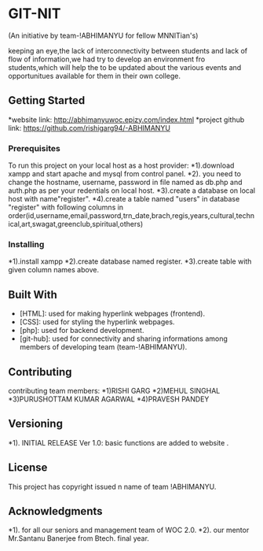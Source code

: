 # GIT-NIT

(An initiative by team-!ABHIMANYU for fellow MNNITian's)

keeping an eye,the lack of interconnectivity between students and lack of flow of information,we had try to develop an environment fro students,which will help the to be updated about the various events and opportunitues available for them in their own college.

## Getting Started

*website link: http://abhimanyuwoc.epizy.com/index.html
*project github link: https://github.com/rishigarg94/-ABHIMANYU

### Prerequisites
To run this project on your local host as a host provider:
*1).download xampp and start apache and mysql from control panel.
*2). you need to change the hostname, username, password in file named as db.php and auth.php as per your redentials on local host.
*3).create a database on local host with name"register".
*4).create a table named "users" in database "register" with following columns in order(id,username,email,password,trn_date,brach,regis,years,cultural,technical,art,swagat,greenclub,spiritual,others)



### Installing

*1).install xampp
*2).create database named register.
*3).create table with given column names above.


## Built With

* [HTML]: used for making hyperlink webpages (frontend).
* [CSS]: used for styling the hyperlink webpages.
* [php]: used for backend development.
* [git-hub]: used for connectivity and sharing informations among members of developing team (team-!ABHIMANYU).

## Contributing

contributing team members:
*1)RISHI GARG
*2)MEHUL SINGHAL
*3)PURUSHOTTAM KUMAR AGARWAL
*4)PRAVESH PANDEY

## Versioning

*1). INITIAL RELEASE Ver 1.0: basic functions are added to website .

## License

This project has copyright issued n name of team !ABHIMANYU.

## Acknowledgments

*1). for all our seniors and management team of WOC 2.0.
*2). our mentor Mr.Santanu Banerjee from Btech. final year.
